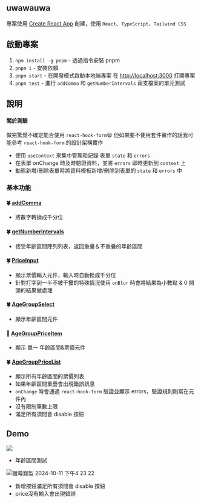 ## uwawauwa

專案使用 [Create React App](https://github.com/facebook/create-react-app) 創建，使用 `React`、`TypeScript`、`Tailwind CSS`

## 啟動專案

1. `npm install -g pnpm` - 透過指令安裝 pnpm
2. `pnpm i` - 安裝依賴
3. `pnpm start` - 在開發模式啟動本地端專案
   在 [http://localhost:3000](http://localhost:3000) 打開專案
4. `pnpm test` - 進行 `addComma` 和 `getNumberIntervals` 兩支檔案的單元測試

## 說明

#### 關於測驗

做完驚覺不確定能否使用 `react-hook-form`😫
但如果要不使用套件實作的話我可能參考 `react-hook-form` 的設計架構實作

- 使用 `useContext` 來集中管理和記錄 表單 `state` 和 `errors`
- 在表單 onChange 時及時驗證資料，並將 `errors` 即時更新到 `context` 上
- 動態新增/刪除表單時將資料模板新增/刪除到表單的 `state` 和 `errors` 中

### 基本功能

#### 🍀 [addComma](https://github.com/momi329/uwawauwa/blob/main/src/utils/utils.ts)

- 將數字轉換成千分位

#### 🍀 [getNumberIntervals](https://github.com/momi329/uwawauwa/blob/main/src/utils/utils.ts)

- 接受年齡區間陣列列表，返回重疊＆不重疊的年齡區間

#### 🍀 [PriceInput](https://github.com/momi329/uwawauwa/blob/main/src/components/AgeGroupPriceList/PriceInput.tsx)

- 顯示票價輸入元件，輸入時自動換成千分位
- 針對打字到一半不被干擾的特殊情況使用 `onBlur` 時會將結果為小數點 & 0 開頭的結果做處理

#### 🍀 [AgeGroupSelect](https://github.com/momi329/uwawauwa/blob/main/src/utils/utils.ts)

- 顯示年齡區間元件

#### 🌼 [AgeGroupPriceItem](https://github.com/momi329/uwawauwa/blob/main/src/components/AgeGroupPriceList/AgeGroupPriceItem.tsx)

- 顯示 單一 年齡區間&票價元件

#### 🍀 [AgeGroupPriceList](https://github.com/momi329/uwawauwa/blob/main/src/components/AgeGroupPriceList/index.tsx)

- 顯示所有年齡區間的票價列表
- 如果年齡區間重疊會出現錯誤訊息
- `onChange` 時會通過 `react-hook-form` 驗證並顯示 errors，驗證規則則寫在元件內
- 沒有限制筆數上限
- 滿足所有須間會 disable 按鈕

## Demo

![](https://github.com/user-attachments/assets/162e7b22-5be9-4aea-9a02-57184d00e09b)
- 年齡區間測試

![螢幕錄製 2024-10-11 下午4 23 22](https://github.com/user-attachments/assets/fbfb2c8d-944e-49ae-9b55-eb951f1fe7d5)
- 新增按鈕滿足所有須間會 disable 按鈕
- price沒有輸入會出現錯誤


